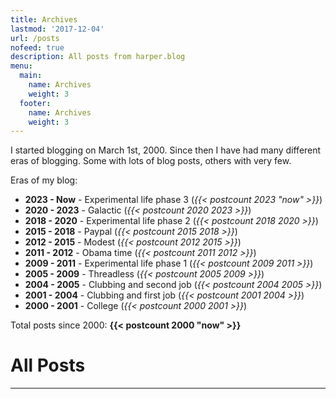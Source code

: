 ```yaml
---
title: Archives
lastmod: '2017-12-04'
url: /posts
nofeed: true
description: All posts from harper.blog
menu:
  main:
    name: Archives
    weight: 3
  footer:
    name: Archives
    weight: 3
---
```


I started blogging on March 1st, 2000. Since then I have had many different eras of blogging. Some with lots of blog posts, others with very few.

Eras of my blog:
- **2023 - Now** - Experimental life phase 3 (*{{< postcount 2023 "now" >}}*)
- **2020 - 2023** - Galactic (*{{< postcount 2020 2023 >}}*)
- **2018 - 2020** - Experimental life phase 2 (*{{< postcount 2018 2020 >}}*)
- **2015 - 2018** - Paypal (*{{< postcount 2015 2018 >}}*)
- **2012 - 2015** - Modest (*{{< postcount 2012 2015 >}}*)
- **2011 - 2012** - Obama time (*{{< postcount 2011 2012 >}}*)
- **2009 - 2011** - Experimental life phase 1 (*{{< postcount 2009 2011 >}}*)
- **2005 - 2009** - Threadless (*{{< postcount 2005 2009 >}}*)
- **2004 - 2005** - Clubbing and second job (*{{< postcount 2004 2005 >}}*)
- **2001 - 2004** - Clubbing and first job (*{{< postcount 2001 2004 >}}*)
- **2000 - 2001** - College (*{{< postcount 2000 2001 >}}*)

Total posts since 2000: **{{< postcount 2000 "now" >}}**

# All Posts

---
